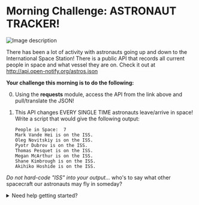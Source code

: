 # Morning Challenge: ASTRONAUT TRACKER!

![Image description](https://media1.tenor.com/images/c2e16afc6bff5a5ec0f027f1cc209649/tenor.gif?itemid=15935992)

There has been a lot of activity with astronauts going up and down to the International Space Station! There is a public API that records all current people in space and what vessel they are on. Check it out at http://api.open-notify.org/astros.json

**Your challenge this morning is to do the following:**

0. Using the **requests** module, access the API from the link above and pull/translate the JSON!

0. This API changes EVERY SINGLE TIME astronauts leave/arrive in space! Write a script that would give the following output:
    
    ```
    People in Space:  7
    Mark Vande Hei is on the ISS.
    Oleg Novitskiy is on the ISS.
    Pyotr Dubrov is on the ISS.
    Thomas Pesquet is on the ISS.
    Megan McArthur is on the ISS.
    Shane Kimbrough is on the ISS.
    Akihiko Hoshide is on the ISS.
    ```

*Do not hard-code "ISS" into your output...* who's to say what other spacecraft our astronauts may fly in someday?

<details>
<summary>Need help getting started?</summary>
<br>
    
Go to ***Lab 17. RESTful Open APIs with requests*** for a starter script!

</details>


